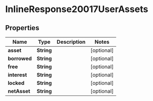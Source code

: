 # InlineResponse20017UserAssets

## Properties
Name | Type | Description | Notes
------------ | ------------- | ------------- | -------------
**asset** | **String** |  |  [optional]
**borrowed** | **String** |  |  [optional]
**free** | **String** |  |  [optional]
**interest** | **String** |  |  [optional]
**locked** | **String** |  |  [optional]
**netAsset** | **String** |  |  [optional]
